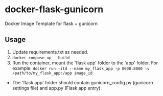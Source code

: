 # docker-flask-gunicorn
Docker Image Template for flask + gunicorn

## Usage
1. Update requirements.txt as needed.
2. `docker compose up --build`
3. Run the container, mount the 'flask app' folder to the 'app' folder. For example: `docker run -itd --name my_flask_app -p 8000:8000 -v /path/to/my_flask_app:/app image_id`

- The 'flask app' folder should contain gunicorn_config.py (gunicorn settings file) and app.py (Flask app entry).
